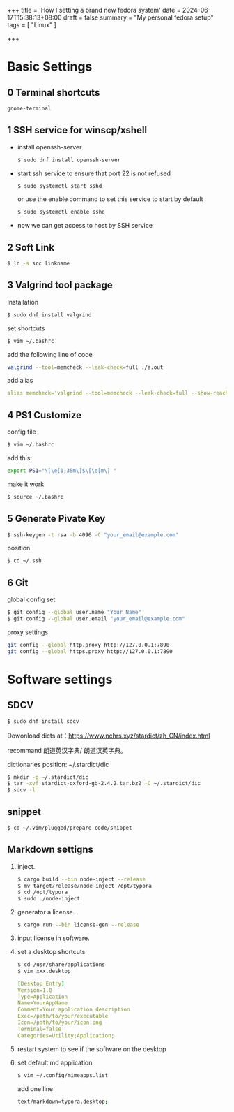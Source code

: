 +++
title = 'How I setting a brand new fedora system'
date = 2024-06-17T15:38:13+08:00
draft = false
summary = "My personal fedora setup"
tags = [ "Linux" ]

+++

# Basic Settings

## 0 Terminal shortcuts

```bash
gnome-terminal
```

## 1 SSH service for winscp/xshell

- install openssh-server

  ```bash
  $ sudo dnf install openssh-server
  ```

- start ssh service to ensure that port 22 is not refused

  ```bash
  $ sudo systemctl start sshd
  ```

  or use the enable command to set this service to start by default

  ```bash
  $ sudo systemctl enable sshd
  ```

- now we can get access to host by SSH service

## 2 Soft Link

```bash
$ ln -s src linkname
```

## 3 Valgrind tool package

Installation

```bash
$ sudo dnf install valgrind
```

set shortcuts

```bash
$ vim ~/.bashrc
```

add the following line of code

```bash
valgrind --tool=memcheck --leak-check=full ./a.out
```

add alias

```yaml
alias memcheck='valgrind --tool=memcheck --leak-check=full --show-reachable=yes
```

## 4 PS1 Customize

config file

```bash
$ vim ~/.bashrc
```

add this:

```bash
export PS1="\[\e[1;35m\]$\[\e[m\] "
```

make it work

```bash
$ source ~/.bashrc
```

## 5 Generate Pivate Key

```bash
$ ssh-keygen -t rsa -b 4096 -C "your_email@example.com"
```

position

```bash
$ cd ~/.ssh
```

## 6 Git 

global config set

```bash
$ git config --global user.name "Your Name"
$ git config --global user.email "your_email@example.com"
```

proxy settings

```bash
git config --global http.proxy http://127.0.0.1:7890
git config --global https.proxy http://127.0.0.1:7890
```

# Software settings

## SDCV

```bash
$ sudo dnf install sdcv
```

Dowonload dicts at：https://www.nchrs.xyz/stardict/zh_CN/index.html

recommand 朗道英汉字典/ 朗道汉英字典。

dictionaries position: ~/.stardict/dic

```bash
$ mkdir -p ~/.stardict/dic
$ tar -xvf stardict-oxford-gb-2.4.2.tar.bz2 -C ~/.stardict/dic
$ sdcv -l
```

## snippet

```bash
$ cd ~/.vim/plugged/prepare-code/snippet
```

## Markdown settigns

1. inject.

   ```bash
   $ cargo build --bin node-inject --release
   $ mv target/release/node-inject /opt/typora
   $ cd /opt/typora
   $ sudo ./node-inject
   ```

2. generator a license.

   ```bash
   $ cargo run --bin license-gen --release
   ```

3. input license in software.

4. set a desktop shortcuts

   ```bash
   $ cd /usr/share/applications
   $ vim xxx.desktop
   ```

   ```yaml
   [Desktop Entry]
   Version=1.0
   Type=Application
   Name=YourAppName
   Comment=Your application description
   Exec=/path/to/your/executable
   Icon=/path/to/your/icon.png
   Terminal=false
   Categories=Utility;Application;
   ```

5. restart system to see if the software on the desktop

6. set default md application

   ```bash
   $ vim ~/.config/mimeapps.list
   ```

   add one line

   ```bash
   text/markdown=typora.desktop;
   ```

   